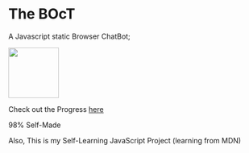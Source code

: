 # The BOcT
<p>A Javascript static Browser ChatBot;</p>

<img src="https://raw.githubusercontent.com/FortAwesome/Font-Awesome/master/svgs/solid/robot.svg" width="100px">

<p>Check out the Progress <a href="https://the-ucs-variable.github.io/The-BOcT/">here</a></p>

<p>98% Self-Made</p>
Also, This is my Self-Learning JavaScript Project (learning from MDN)
